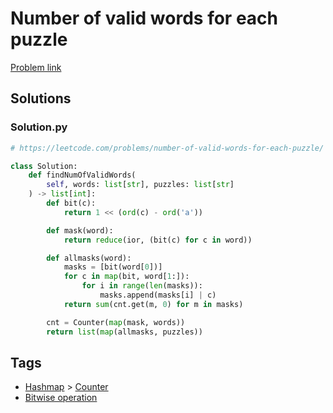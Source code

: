 # Number of valid words for each puzzle

[Problem link](https://leetcode.com/problems/number-of-valid-words-for-each-puzzle/)

## Solutions


### Solution.py
```py
# https://leetcode.com/problems/number-of-valid-words-for-each-puzzle/

class Solution:
    def findNumOfValidWords(
        self, words: list[str], puzzles: list[str]
    ) -> list[int]:
        def bit(c):
            return 1 << (ord(c) - ord('a'))

        def mask(word):
            return reduce(ior, (bit(c) for c in word))

        def allmasks(word):
            masks = [bit(word[0])]
            for c in map(bit, word[1:]):
                for i in range(len(masks)):
                    masks.append(masks[i] | c)
            return sum(cnt.get(m, 0) for m in masks)

        cnt = Counter(map(mask, words))
        return list(map(allmasks, puzzles))
```
## Tags

* [Hashmap](/Collections/hashmap.md#hashmap) > [Counter](/Collections/hashmap.md#counter)
* [Bitwise operation](/Collections/bitwise-operation.md#bitwise-operation)
